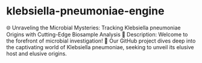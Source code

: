 # klebsiella-pneumoniae-engine
🌐 Unraveling the Microbial Mysteries: Tracking Klebsiella pneumoniae Origins with Cutting-Edge Biosample Analysis 🧫  Description: Welcome to the forefront of microbial investigation! 🚀 Our GitHub project dives deep into the captivating world of Klebsiella pneumoniae, seeking to unveil its elusive host and elusive origins. 
